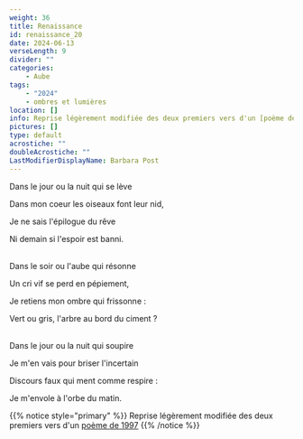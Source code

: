 ```yaml
---
weight: 36
title: Renaissance
id: renaissance_20
date: 2024-06-13
verseLength: 9
divider: ""
categories:
    - Aube
tags:
    - "2024"
    - ombres et lumières
location: []
info: Reprise légèrement modifiée des deux premiers vers d'un [poème de 1997](../3_troisieme_saison/calme_du_soir)
pictures: []
type: default
acrostiche: ""
doubleAcrostiche: ""
LastModifierDisplayName: Barbara Post
---
```

Dans le jour ou la nuit qui se lève

Dans mon coeur les oiseaux font leur nid,

Je ne sais l'épilogue du rêve

Ni demain si l'espoir est banni.

 \
Dans le soir ou l'aube qui résonne

Un cri vif se perd en pépiement,

Je retiens mon ombre qui frissonne :

Vert ou gris, l'arbre au bord du ciment ?

 \
Dans le jour ou la nuit qui soupire

Je m'en vais pour briser l'incertain

Discours faux qui ment comme respire :

Je m'envole à l'orbe du matin.

<!-- FM:Snippet:Start data:{"id":"_simpleNotice","fields":[{"name":"content","value":"Reprise légèrement modifiée des deux premiers vers d'un [poème de 1997](../3_troisieme_saison/calme_du_soir)"}]} -->
{{% notice style="primary" %}}
Reprise légèrement modifiée des deux premiers vers d'un [poème de 1997](../3_troisieme_saison/calme_du_soir)
{{% /notice %}}
<!-- FM:Snippet:End -->